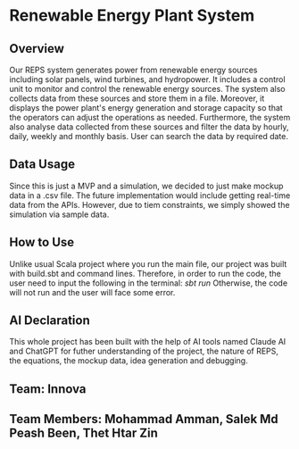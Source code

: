# Renewable Energy Plant System

## Overview
Our REPS system generates power from renewable energy sources including solar panels, wind turbines, and hydropower.
It includes a control unit to monitor and control the renewable energy sources. The system also collects data from these sources and store them in a file.
Moreover, it displays the power plant's energy generation and storage capacity so that the operators can adjust the operations as needed.
Furthermore, the system also analyse data collected from these sources and filter the data by hourly, daily, weekly and monthly basis.
User can search the data by required date.

## Data Usage
Since this is just a MVP and a simulation, we decided to just make mockup data in a .csv file.
The future implementation would include getting real-time data from the APIs. 
However, due to tiem constraints, we simply showed the simulation via sample data.

## How to Use
Unlike usual Scala project where you run the main file, our project was built with build.sbt and command lines.
Therefore, in order to run the code, the user need to input the following in the terminal:
*sbt run*
Otherwise, the code will not run and the user will face some error.

## AI Declaration
This whole project has been built with the help of AI tools named Claude AI and ChatGPT for futher understanding of the project, the nature of REPS, the equations, the mockup data, idea generation and debugging.

## Team: Innova
## Team Members: Mohammad Amman, Salek Md Peash Been, Thet Htar Zin
